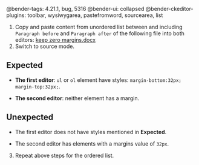 @bender-tags: 4.21.1, bug, 5316
@bender-ui: collapsed
@bender-ckeditor-plugins: toolbar, wysiwygarea, pastefromword, sourcearea, list

1. Copy and paste content from unordered list between and including `Paragraph before` and `Paragraph after` of the following file into both editors:
[keep zero margins.docx](_assets/keep-zero-margins.docx)
2. Switch to source mode.

## Expected

* **The first editor**: `ul` or `ol` element have styles: ```margin-bottom:32px; margin-top:32px;```.

* **The second editor**: neither element has a margin.

## Unexpected

* The first editor does not have styles mentioned in **Expected**.

* The second editor has elements with a margins value of `32px`.

3. Repeat above steps for the ordered list.
